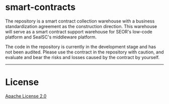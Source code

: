 # smart-contracts

The repository is a smart contract collection warehouse with a business standardization agreement as the construction direction. 
This warehouse will serve as a smart contract support warehouse for SEOR's low-code platform and SealSC's middleware platform.
  
  
The code in the repository is currently in the development stage and has not been audited. 
Please use the contract in the repository with caution, and evaluate and bear the risks and losses caused by the contract by yourself.
  
  
---  
  
  
# License

[Apache License 2.0](https://github.com/SealSC/smart-contracts/blob/master/LICENSE)
